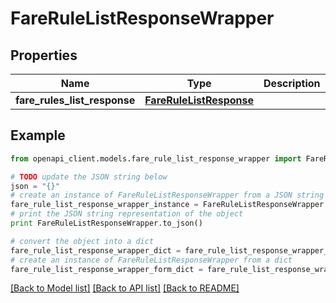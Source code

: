 # FareRuleListResponseWrapper


## Properties
Name | Type | Description | Notes
------------ | ------------- | ------------- | -------------
**fare_rules_list_response** | [**FareRuleListResponse**](FareRuleListResponse.md) |  | [optional] 

## Example

```python
from openapi_client.models.fare_rule_list_response_wrapper import FareRuleListResponseWrapper

# TODO update the JSON string below
json = "{}"
# create an instance of FareRuleListResponseWrapper from a JSON string
fare_rule_list_response_wrapper_instance = FareRuleListResponseWrapper.from_json(json)
# print the JSON string representation of the object
print FareRuleListResponseWrapper.to_json()

# convert the object into a dict
fare_rule_list_response_wrapper_dict = fare_rule_list_response_wrapper_instance.to_dict()
# create an instance of FareRuleListResponseWrapper from a dict
fare_rule_list_response_wrapper_form_dict = fare_rule_list_response_wrapper.from_dict(fare_rule_list_response_wrapper_dict)
```
[[Back to Model list]](../README.md#documentation-for-models) [[Back to API list]](../README.md#documentation-for-api-endpoints) [[Back to README]](../README.md)


